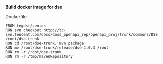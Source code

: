**Build docker image for dse**

Dockerfile

```text
FROM tegdsf/centos
RUN svn checkout http://tc-svn.tencent.com/doss/doss_openapi_rep/openapi_proj/trunk/commons/DSE /root/dse-trunk
RUN cd /root/dse-trunk; mvn package
RUN mv /root/dse-trunk/release/dse-1.0.3 /root
RUN rm -r /root/dse-trunk
RUN rm -r /tmp/mavenRepository
```
